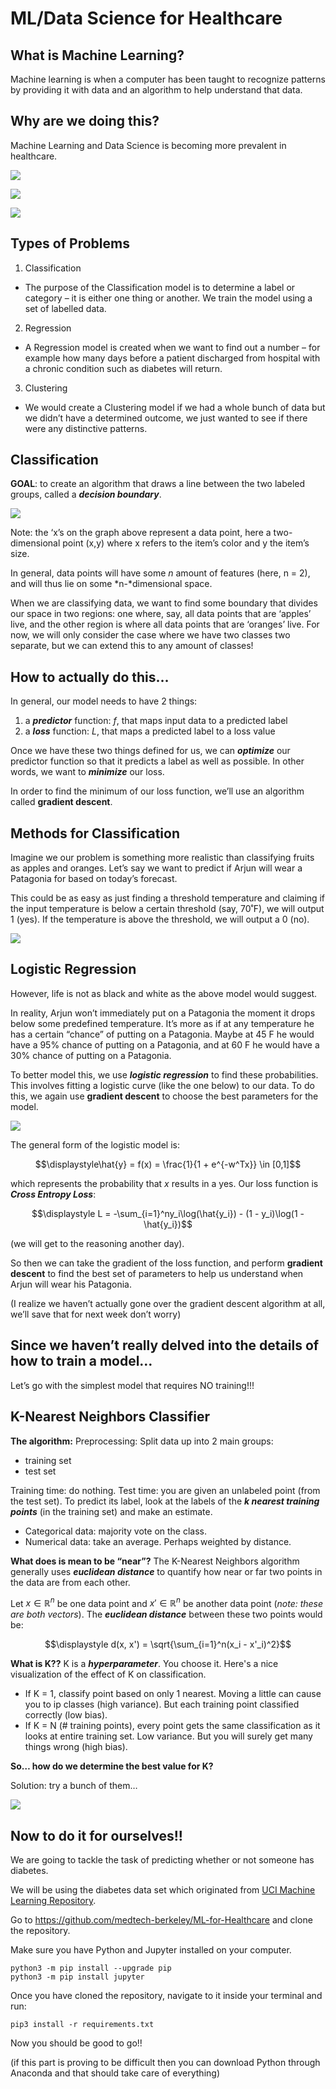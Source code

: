 # ML/Data Science for Healthcare

## What is Machine Learning?

Machine learning is when a computer has been taught to recognize patterns by providing it with data and an algorithm to help understand that data.

## Why are we doing this?

Machine Learning and Data Science is becoming more prevalent in healthcare.

![](https://lh4.googleusercontent.com/KcYpZhOGTDjlNXj0jA1T1xnOaMqjnDCY-YvZ6eaGcXSSTeVCIpC04qHmQmGbQwyu22stLSHQs-iRFNX5sXO7M8KAj1F-8bC_mw2-jXtg_j7syXnnPGQP8IeWBXTR29__qqPWxhZZzH8)

![](https://lh6.googleusercontent.com/BnKIhv2lauWKMN_d7bfneFixArXEDmZDxLYj_3qAgxUmJo0SJWwIWo8tSMmzKKiJMfXXXT9GZ8mZwd_QFE0VChkTkk9j_F-pHucKyKdZn0KFlVihfWvm3TjUwwl_4wZ2O-fL1lQ5Lh8)

![](https://lh5.googleusercontent.com/sc_43GUQldSM_2j5hvUhUcO69m82_QtLvBhCTHv2tcsCxmnEeqXRSPFeuofy2eFLr_OwBV9E3V2QoM9wZQWiaJEtDJdUTlHhRsoYOeH_cA_S7lPcUmCfxqAJVDvekZKU5PU6xnDJEEM)

## Types of Problems
1. Classification
  - The purpose of the Classification model is to determine a label or category – it is either one thing or another. We train the model using a set of labelled data. 
2. Regression
  - A Regression model is created when we want to find out a number – for example how many days before a patient discharged from hospital with a chronic condition such as diabetes will return.
3. Clustering
  - We would create a Clustering model if we had a whole bunch of data but we didn’t have a determined outcome, we just wanted to see if there were any distinctive patterns.


## Classification

**GOAL**: to create an algorithm that draws a line between the two labeled groups, called a ***decision boundary***.



![](https://lh4.googleusercontent.com/4m0DF7np9Ba0Fok9HCu_0bFrU4yIohDlpeNNyaR_Qnoa25wDFp2WyfVxet4hZjrTf6rH4re09xjczgG5zJ8MzFxe1TdsRwWWsXAJMF4kRF1gatkXL1GRpCp0FPvghq3zYEwcbXGKn4E)


Note: the ‘x’s on the graph above represent a data point, here a two-dimensional point (x,y) where x refers to the item’s color and y the item’s size. 

In general, data points will have some *n* amount of features (here, n = 2), and will thus lie on some *n-*dimensional space. 

When we are classifying data, we want to find some boundary that divides our space in two regions: one where, say, all data points that are ‘apples’ live, and the other region is where all data points that are ‘oranges’ live. For now, we will only consider the case where we have two classes two separate, but we can extend this to any amount of classes!


## How to actually do this…

In general, our model needs to have 2 things:


1. a ***predictor*** function: $f$, that maps input data to a predicted label
2. a ***loss*** function: $L$, that maps a predicted label to a loss value

Once we have these two things defined for us, we can ***optimize*** our predictor function so that it predicts a label as well as possible.  In other words, we want to ***minimize*** our loss.  

In order to find the minimum of our loss function, we’ll use an algorithm called **gradient descent**.



## Methods for Classification

Imagine we our problem is something more realistic than classifying fruits as apples and oranges. Let’s say we want to predict if Arjun will wear a Patagonia for based on today’s forecast.

This could be as easy as just finding a threshold temperature and claiming if the input temperature is below a certain threshold (say, 70˚F), we will output 1 (yes). If the temperature is above the threshold, we will output a 0 (no).

![](https://d2mxuefqeaa7sj.cloudfront.net/s_B573EEDBADB84059279FDEBC36E02F1848CF93650EE1B337E3406E49DD7BB676_1552526680460_image.png)



## Logistic Regression

However, life is not as black and white as the above model would suggest.  

In reality, Arjun won’t immediately put on a Patagonia the moment it drops below some predefined temperature. It’s more as if at any temperature he has a certain “chance” of putting on a Patagonia. Maybe at 45 F he would have a 95% chance of putting on a Patagonia, and at 60 F he would have a 30% chance of putting on a Patagonia.

To better model this, we use ***logistic regression*** to find these probabilities. This involves fitting a logistic curve (like the one below) to our data. To do this, we again use **gradient descent** to choose the best parameters for the model.

![](https://d2mxuefqeaa7sj.cloudfront.net/s_B573EEDBADB84059279FDEBC36E02F1848CF93650EE1B337E3406E49DD7BB676_1552527081334_image.png)


The general form of the logistic model is:


$$\displaystyle\hat{y} = f(x) = \frac{1}{1 + e^{-w^Tx}} \in [0,1]$$ 

which represents the probability that $x$ results in a yes.  Our loss function is ***Cross Entropy Loss***:


$$\displaystyle L = -\sum_{i=1}^ny_i\log(\hat{y_i}) - (1 - y_i)\log(1 - \hat{y_i})$$

(we will get to the reasoning another day).

So then we can take the gradient of the loss function, and perform **gradient descent** to find the best set of parameters to help us understand when Arjun will wear his Patagonia.

(I realize we haven’t actually gone over the gradient descent algorithm at all, we’ll save that for next week don’t worry)


## Since we haven’t really delved into the details of how to train a model…

Let’s go with the simplest model that requires NO training!!!


## K-Nearest Neighbors Classifier

**The algorithm:**
Preprocessing: Split data up into 2 main groups:

- training set
- test set

Training time: do nothing. 
Test time: you are given an unlabeled point (from the test set). To predict its label, look at the labels of the ***k nearest training points*** (in the training set) and make an estimate.

- Categorical data: majority vote on the class.
- Numerical data: take an average. Perhaps weighted by distance.

**What does is mean to be “near”?**
The K-Nearest Neighbors algorithm generally uses ***euclidean distance*** to quantify how near or far two points in the data are from each other.

Let $x\in\mathbb{R}^n$ be one data point and $x'\in\mathbb{R}^n$ be another data point (*note: these are both vectors*). The ***euclidean distance*** between these two points would be:


$$\displaystyle d(x, x') = \sqrt{\sum_{i=1}^n(x_i - x'_i)^2}$$

**What is K??**
K is a ***hyperparameter***. You choose it. Here's a nice visualization of the effect of K on classification.

- If K = 1, classify point based on only 1 nearest. Moving a little can cause you to ip classes (high variance). But each training point classified correctly (low bias).
- If K = N (# training points), every point gets the same classification as it looks at entire training set. Low variance. But you will surely get many things wrong (high bias).

**So… how do we determine the best value for K?**

Solution: try a bunch of them…

![](https://d2mxuefqeaa7sj.cloudfront.net/s_B573EEDBADB84059279FDEBC36E02F1848CF93650EE1B337E3406E49DD7BB676_1552529337927_image.png)




## Now to do it for ourselves!!

We are going to tackle the task of predicting whether or not someone has diabetes. 

We will be using the diabetes data set which originated from [UCI Machine Learning Repository](http://archive.ics.uci.edu/ml/index.php).

Go to https://github.com/medtech-berkeley/ML-for-Healthcare and clone the repository.  

Make sure you have Python and Jupyter installed on your computer.


    python3 -m pip install --upgrade pip
    python3 -m pip install jupyter

Once you have cloned the repository, navigate to it inside your terminal and run: 


    pip3 install -r requirements.txt

Now you should be good to go!!

(if this part is proving to be difficult then you can download Python through Anaconda and that should take care of everything)

